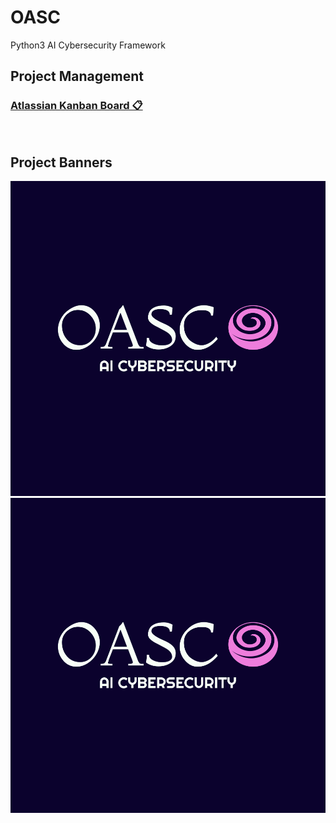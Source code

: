 <h1>OASC</h1>

Python3 AI Cybersecurity Framework

<h2>Project Management</h2>
<h3><a href="https://z0nd3rl1ng.atlassian.net/jira/software/c/projects/OASC/boards/1?selectedIssue=OASC-1&atlOrigin=eyJpIjoiNjEzZTVmMTRhOWM5NDFlMGE4Yjc3NGE4MDIwNGI1NDUiLCJwIjoiaiJ9">Atlassian Kanban Board 📋</a></h3>
<br>
<h2>Project Banners</h2>
<img src="banner1.png" witdth="100%"/>
<img src="banner1.png" witdth="100%"/>

 <!--<h3>GET STARTED</h3>

 create an <a href="https://beta.openai.com/account/api-keys">openAI API KEY</a> and paste it into the script!
         
         python3 oasc.py-->

